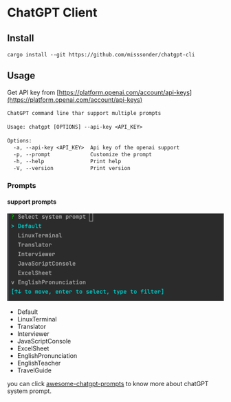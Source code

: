 #  ChatGPT Client
## Install
```shell
cargo install --git https://github.com/misssonder/chatgpt-cli
```
## Usage
Get API key from [https://platform.openai.com/account/api-keys](https://platform.openai.com/account/api-keys)
```shell
ChatGPT command line thar support multiple prompts

Usage: chatgpt [OPTIONS] --api-key <API_KEY>

Options:
  -a, --api-key <API_KEY>  Api key of the openai support
  -p, --prompt             Customize the prompt
  -h, --help               Print help
  -V, --version            Print version

```
### Prompts
#### support prompts
![](./images/prompts.png)
- Default 
- LinuxTerminal 
- Translator
- Interviewer
- JavaScriptConsole
- ExcelSheet
- EnglishPronunciation
- EnglishTeacher
- TravelGuide

you can click [awesome-chatgpt-prompts](https://github.com/f/awesome-chatgpt-prompts) to know more about chatGPT system prompt.